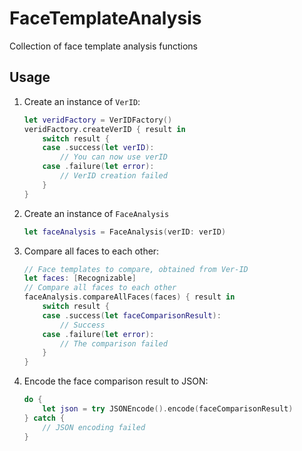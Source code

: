 # FaceTemplateAnalysis

Collection of face template analysis functions

## Usage

1. Create an instance of `VerID`:
    
    ```swift
    let veridFactory = VerIDFactory()
    veridFactory.createVerID { result in
        switch result {
        case .success(let verID):
            // You can now use verID
        case .failure(let error):
            // VerID creation failed
        }
    }
    ```
2. Create an instance of ``FaceAnalysis``
    
    ```swift
    let faceAnalysis = FaceAnalysis(verID: verID)
    ```
3. Compare all faces to each other:

    ```swift
    // Face templates to compare, obtained from Ver-ID
    let faces: [Recognizable]
    // Compare all faces to each other
    faceAnalysis.compareAllFaces(faces) { result in
        switch result {
        case .success(let faceComparisonResult):
            // Success
        case .failure(let error):
            // The comparison failed
        }
    }
    ```

4. Encode the face comparison result to JSON:
    
    ```swift
    do {
        let json = try JSONEncode().encode(faceComparisonResult)
    } catch {
        // JSON encoding failed
    }
    ```
